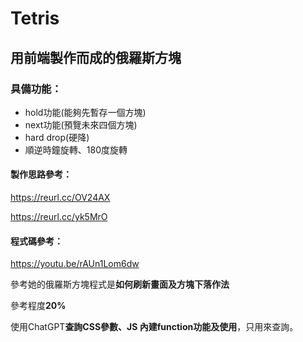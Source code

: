 # Tetris
## 用前端製作而成的俄羅斯方塊
### 具備功能：
- hold功能(能夠先暫存一個方塊)
- next功能(預覽未來四個方塊)
- hard drop(硬降)
- 順逆時鐘旋轉、180度旋轉

#### 製作思路參考：

https://reurl.cc/OV24AX

https://reurl.cc/yk5MrO

#### 程式碼參考：

https://youtu.be/rAUn1Lom6dw

參考她的俄羅斯方塊程式是**如何刷新畫面及方塊下落作法**

參考程度**20%**

使用ChatGPT**查詢CSS參數、JS 內建function功能及使用**，只用來查詢。